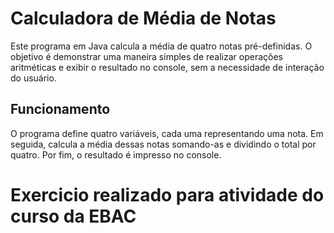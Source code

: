 # Calculadora de Média de Notas

Este programa em Java calcula a média de quatro notas pré-definidas. O objetivo é demonstrar uma maneira simples de realizar operações aritméticas e exibir o resultado no console, sem a necessidade de interação do usuário.

## Funcionamento

O programa define quatro variáveis, cada uma representando uma nota. Em seguida, calcula a média dessas notas somando-as e dividindo o total por quatro. Por fim, o resultado é impresso no console.


# Exercicio realizado para atividade do curso da EBAC